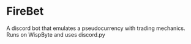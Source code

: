 # FireBet
A discord bot that emulates a pseudocurrency with trading mechanics.
Runs on WispByte and uses discord.py
